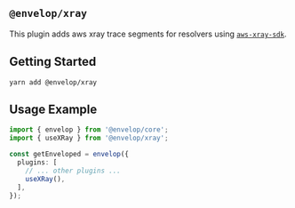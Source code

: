 ## `@envelop/xray`

This plugin adds aws xray trace segments for resolvers using [`aws-xray-sdk`](https://github.com/aws/aws-xray-sdk-node).

## Getting Started

```
yarn add @envelop/xray
```

## Usage Example

```ts
import { envelop } from '@envelop/core';
import { useXRay } from '@envelop/xray';

const getEnveloped = envelop({
  plugins: [
    // ... other plugins ...
    useXRay(),
  ],
});
```
